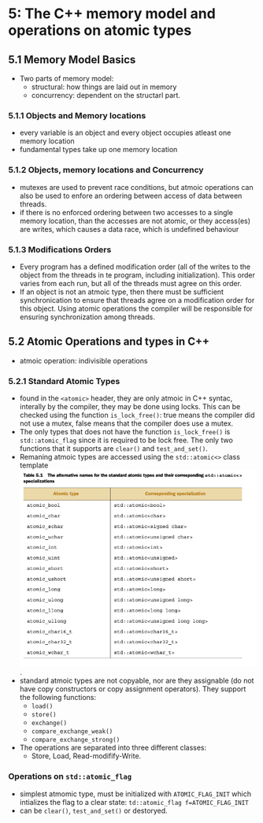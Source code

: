 # 5: The C++ memory model and operations on atomic types

## 5.1 Memory Model Basics
- Two parts of memory model:
  - structural: how things are laid out in memory
  - concurrency: dependent on the structarl part.

### 5.1.1 Objects and Memory locations
- every variable is an object and every object occupies atleast one memory
location
- fundamental types take up one memory location

### 5.1.2 Objects, memory locations and Concurrency
- mutexes are used to prevent race conditions, but atmoic operations can also be
used to enfore an ordering between access of data between threads.
- if there is no enforced ordering between two accesses to a single memory
location, than the accesses are not atomic, or they access(es) are writes,
which causes a data race, which is undefined behaviour

### 5.1.3 Modifications Orders
- Every program has a defined modification order (all of the writes to the
object from the threads in te program, including initialization). This order
varies from each run, but all of the threads must agree on this order.
- If an object is not an atmoic type, then there must be sufficient
synchronication to ensure that threads agree on a modification order for this
object. Using atomic operations the compiler will be responsible for ensuring
synchronization among threads.

## 5.2 Atomic Operations and types in C++
- atmoic operation: indivisible operations

### 5.2.1 Standard Atomic Types
- found in the `<atomic>` header, they are only atmoic in C++ syntac, interally
by the compiler, they may be done using locks. This can be checked using the
function `is_lock_free()`: true means the compiler did not use a mutex, false
means that the compiler does use a mutex.
- The only types that does not have the function `is_lock_free()` is
`std::atomic_flag` since it is required to be lock free. The only two functions
that it supports are `clear()` and `test_and_set()`.
- Remaning atmoic types are accessed using the `std::atomic<>` class template
![](2020-07-11-18-03-31.png).
- standard atmoic types are not copyable, nor are they assignable (do not have
copy constructors or copy assignment operators). They support the following
functions:
  - `load()`
  - `store()`
  - `exchange()`
  - `compare_exchange_weak()`
  - `compare_exchange_strong()`
- The operations are separated into three different classes:
  - Store, Load, Read-modifify-Write.

### Operations on `std::atomic_flag`
- simplest atmomic type, must be initialized with `ATOMIC_FLAG_INIT` which
intializes the flag to a clear state: `td::atomic_flag f=ATOMIC_FLAG_INIT`
- can be `clear()`, `test_and_set()` or destoryed.

